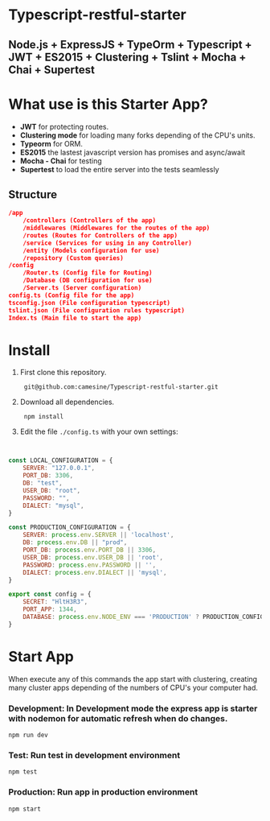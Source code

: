 # Typescript-restful-starter
Node.js + ExpressJS + TypeOrm + Typescript + JWT + ES2015 + Clustering + Tslint + Mocha + Chai + Supertest
------------
# What use is this Starter App?
- **JWT** for protecting routes.
- **Clustering mode** for loading many forks depending of the CPU's units.
- **Typeorm** for ORM.
- **ES2015** the lastest javascript version has promises and async/await
- **Mocha - Chai** for testing
- **Supertest** to load the entire server into the tests seamlessly

## Structure
```json
/app
	/controllers (Controllers of the app)
	/middlewares (Middlewares for the routes of the app)
	/routes (Routes for Controllers of the app)
	/service (Services for using in any Controller)
	/entity (Models configuration for use)
	/repository (Custom queries)
/config
	/Router.ts (Config file for Routing)
	/Database (DB configuration for use)
	/Server.ts (Server configuration)
config.ts (Config file for the app)
tsconfig.json (File configuration typescript)
tslint.json (File configuration rules typescript)
Index.ts (Main file to start the app)
```
# Install
1. First clone this repository.
		
		git@github.com:camesine/Typescript-restful-starter.git
		
2. Download all dependencies.

		npm install
		
3. Edit the file `./config.ts` with your own settings:

```js


const LOCAL_CONFIGURATION = {
    SERVER: "127.0.0.1",
    PORT_DB: 3306,
    DB: "test",
    USER_DB: "root",
    PASSWORD: "",
    DIALECT: "mysql",
}

const PRODUCTION_CONFIGURATION = {
    SERVER: process.env.SERVER || 'localhost',
    DB: process.env.DB || "prod",
    PORT_DB: process.env.PORT_DB || 3306,
    USER_DB: process.env.USER_DB || 'root',
    PASSWORD: process.env.PASSWORD || '',
    DIALECT: process.env.DIALECT || 'mysql',
}

export const config = {
    SECRET: "HltH3R3",
    PORT_APP: 1344,
    DATABASE: process.env.NODE_ENV === 'PRODUCTION' ? PRODUCTION_CONFIGURATION : LOCAL_CONFIGURATION
}


```
# Start App
When execute any of this commands the app start with clustering, creating many cluster apps depending of the numbers of CPU's your computer had.
### Development: In Development mode the express app is starter with nodemon for automatic refresh when do changes.
	npm run dev
### Test: Run test in development environment
	npm test
### Production: Run app in production environment
	npm start
